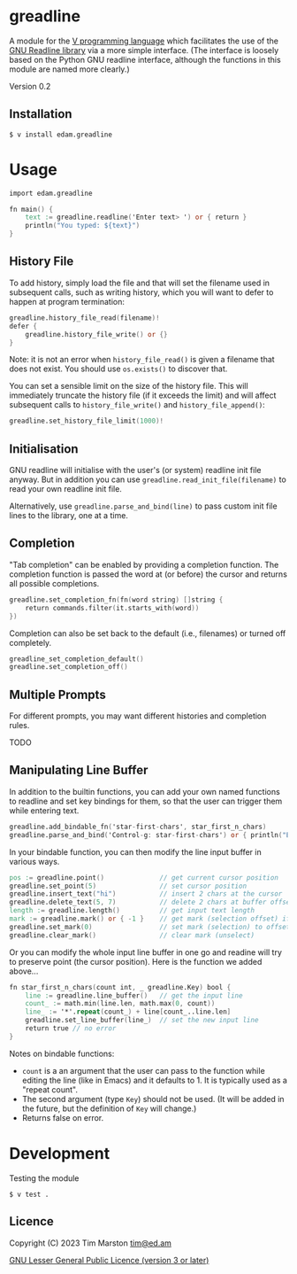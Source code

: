 greadline
============

A module for the [V programming language] which facilitates the use of the
[GNU Readline library] via a more simple interface.  (The interface is loosely
based on the Python GNU readline interface, although the functions in this
module are named more clearly.)

Version 0.2

Installation
------------

``` Shell
$ v install edam.greadline
```

Usage
=====

``` V
import edam.greadline

fn main() {
	text := greadline.readline('Enter text> ') or { return }
	println("You typed: ${text}")
}
```

History File
------------

To add history, simply load the file and that will set the filename used in
subsequent calls, such as writing history, which you will want to defer to
happen at program termination:

``` V
greadline.history_file_read(filename)!
defer {
	greadline.history_file_write() or {}
}
```

Note: it is not an error when `history_file_read()` is given a filename that
does not exist.  You should use `os.exists()` to discover that.

You can set a sensible limit on the size of the history file.  This will
immediately truncate the history file (if it exceeds the limit) and will affect
subsequent calls to `history_file_write()` and `history_file_append()`:

``` V
greadline.set_history_file_limit(1000)!
```

Initialisation
--------------

GNU readline will initialise with the user's (or system) readline init file
anyway.  But in addition you can use `greadline.read_init_file(filename)` to
read your own readline init file.

Alternatively, use `greadline.parse_and_bind(line)` to pass custom init file
lines to the library, one at a time.

Completion
----------

"Tab completion" can be enabled by providing a completion function.  The
completion function is passed the word at (or before) the cursor and returns all
possible completions.

``` V
greadline.set_completion_fn(fn(word string) []string {
	return commands.filter(it.starts_with(word))
})
```

Completion can also be set back to the default (i.e., filenames) or turned off
completely.

``` V
greadline_set_completion_default()
greadline.set_completion_off()
```

Multiple Prompts
----------------

For different prompts, you may want different histories and completion rules.

TODO

Manipulating Line Buffer
------------------------

In addition to the builtin functions, you can add your own named functions to
readline and set key bindings for them, so that the user can trigger them while
entering text.

``` V
greadline.add_bindable_fn('star-first-chars', star_first_n_chars)
greadline.parse_and_bind('Control-g: star-first-chars') or { println("ERROR") }
```

In your bindable function, you can then modify the line input buffer in various
ways.

``` V
pos := greadline.point()              // get current cursor position
greadline.set_point(5)                // set cursor position
greadline.insert_text("hi")           // insert 2 chars at the cursor
greadline.delete_text(5, 7)           // delete 2 chars at buffer offset 5
length := greadline.length()          // get input text length
mark := greadline.mark() or { -1 }    // get mark (selection offset) if set
greadline.set_mark(0)                 // set mark (selection) to offset 0
greadline.clear_mark()                // clear mark (unselect)
```

Or you can modify the whole input line buffer in one go and readine will try to
preserve point (the cursor position).  Here is the function we added above...

``` V
fn star_first_n_chars(count int, _ greadline.Key) bool {
	line := greadline.line_buffer()   // get the input line
	count_ := math.min(line.len, math.max(0, count))
	line_ := '*'.repeat(count_) + line[count_..line.len]
	greadline.set_line_buffer(line_)  // set the new input line
	return true // no error
}
```

Notes on bindable functions:
* `count` is a an argument that the user can pass to the function while editing
  the line (like in Emacs) and it defaults to 1.  It is typically used as a
  "repeat count".
* The second argument (type `Key`) should not be used. (It will be added in the
  future, but the definition of `Key` will change.)
* Returns false on error.

Development
===========

Testing the module

``` shell
$ v test .
```

Licence
-------

Copyright (C) 2023 Tim Marston <tim@ed.am>

[GNU Lesser General Public Licence (version 3 or later)](../master/LICENCE)



[V programming language]: http://vlang.io
[GNU Readline library]: https://tiswww.case.edu/php/chet/readline/rltop.html
